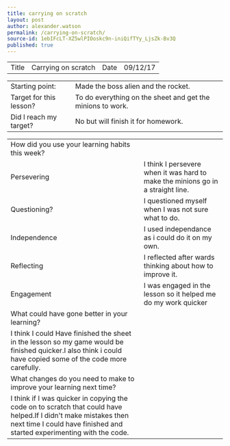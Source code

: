 ```yaml
---
title: carrying on scratch
layout: post
author: alexander.watson
permalink: /carrying-on-scratch/
source-id: 1ebIFcLT-XZ5wlPIOoskc9n-iniQifTYy_LjsZk-Bv3Q
published: true
---
```

<table>
  <tr>
    <td>Title</td>
    <td>Carrying on scratch</td>
    <td>Date</td>
    <td>09/12/17</td>
  </tr>
</table>


<table>
  <tr>
    <td>Starting point:</td>
    <td>Made the boss alien and the rocket.</td>
  </tr>
  <tr>
    <td>Target for this lesson?</td>
    <td>To do everything on the sheet and get the minions to work.</td>
  </tr>
  <tr>
    <td>Did I reach my target? </td>
    <td>No but will finish it for homework.</td>
  </tr>
</table>


<table>
  <tr>
    <td>How did you use your learning habits this week?</td>
    <td></td>
  </tr>
  <tr>
    <td>Persevering</td>
    <td>I think I persevere when it was hard to make the minions go in a straight line.</td>
  </tr>
  <tr>
    <td>Questioning?</td>
    <td>I questioned myself when I was not sure what to do.</td>
  </tr>
  <tr>
    <td>Independence</td>
    <td>I used independance as i could do it on my own.</td>
  </tr>
  <tr>
    <td>Reflecting</td>
    <td>I reflected after wards thinking about how to improve it.</td>
  </tr>
  <tr>
    <td>Engagement</td>
    <td>I was engaged in the lesson so it helped me do my work quicker</td>
  </tr>
  <tr>
    <td>What could have gone better in your learning?</td>
    <td></td>
  </tr>
  <tr>
    <td>I think I could Have finished the sheet in the lesson so my game would be finished quicker.I also think i could have copied some of the code more carefully.</td>
    <td></td>
  </tr>
  <tr>
    <td>What changes do you need to make to improve your learning next time?</td>
    <td></td>
  </tr>
  <tr>
    <td>I think if I was quicker in copying the code on to scratch that could have helped.If I didn't make mistakes then next time I could have finished and started experimenting with the code.





</td>
    <td></td>
  </tr>
</table>


